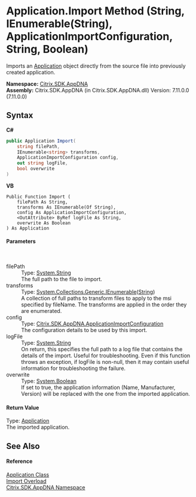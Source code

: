 # Application.Import Method (String, IEnumerable(String), ApplicationImportConfiguration, String, Boolean)
 

Imports an <a href="1779bfff-4b29-0f26-8a09-10acdd530bbc">Application</a> object directly from the source file into previously created application.

**Namespace:**&nbsp;[Citrix.SDK.AppDNA](index.md)<br />**Assembly:**&nbsp;Citrix.SDK.AppDNA (in Citrix.SDK.AppDNA.dll) Version: 7.11.0.0 (7.11.0.0)

## Syntax

**C#**
```csharp
public Application Import(
	string filePath,
	IEnumerable<string> transforms,
	ApplicationImportConfiguration config,
	out string logFile,
	bool overwrite
)
```

**VB**
```vbnet
Public Function Import ( 
	filePath As String,
	transforms As IEnumerable(Of String),
	config As ApplicationImportConfiguration,
	<OutAttribute> ByRef logFile As String,
	overwrite As Boolean
) As Application
```


#### Parameters
&nbsp;<dl><dt>filePath</dt><dd>Type: <a href="http://msdn2.microsoft.com/en-us/library/s1wwdcbf" target="_blank">System.String</a><br />The full path to the file to import.</dd><dt>transforms</dt><dd>Type: <a href="http://msdn2.microsoft.com/en-us/library/9eekhta0" target="_blank">System.Collections.Generic.IEnumerable</a>(<a href="http://msdn2.microsoft.com/en-us/library/s1wwdcbf" target="_blank">String</a>)<br />A collection of full paths to transform files to apply to the msi specified by fileName. The transforms are applied in the order they are enumerated.</dd><dt>config</dt><dd>Type: <a href="92c1ca97-a153-42c9-8116-c453cb77a007">Citrix.SDK.AppDNA.ApplicationImportConfiguration</a><br />The configuration details to be used by this import.</dd><dt>logFile</dt><dd>Type: <a href="http://msdn2.microsoft.com/en-us/library/s1wwdcbf" target="_blank">System.String</a><br />On return, this specifies the full path to a log file that contains the details of the import. Useful for troubleshooting. Even if this function throws an exception, if logFile is non-null, then it may contain useful information for troubleshooting the failure.</dd><dt>overwrite</dt><dd>Type: <a href="http://msdn2.microsoft.com/en-us/library/a28wyd50" target="_blank">System.Boolean</a><br />If set to true, the application information (Name, Manufacturer, Version) will be replaced with the one from the imported application.</dd></dl>

#### Return Value
Type: <a href="1779bfff-4b29-0f26-8a09-10acdd530bbc">Application</a><br />The imported application.

## See Also


#### Reference
<a href="1779bfff-4b29-0f26-8a09-10acdd530bbc">Application Class</a><br /><a href="ab09bf53-9dda-7180-d2ab-d0300e31a5f3">Import Overload</a><br /><a href="fe2d265b-410b-8b11-1eb4-a790e0b062bf">Citrix.SDK.AppDNA Namespace</a><br />